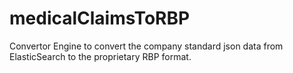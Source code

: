 # medicalClaimsToRBP

Convertor Engine to convert the company standard json data from ElasticSearch to the proprietary RBP format.

